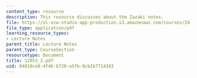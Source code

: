 ```yaml
---
content_type: resource
description: This resource discusses about the Zazaki notes.
file: https://ol-ocw-studio-app-production.s3.amazonaws.com/courses/24-942-grammar-of-a-less-familiar-language-spring-2003/84010ce84f4bb720a5fb0cb2b7714383_12053_2.pdf
file_type: application/pdf
learning_resource_types:
- Lecture Notes
parent_title: Lecture Notes
parent_type: CourseSection
resourcetype: Document
title: 12053_2.pdf
uid: 84010ce8-4f4b-b720-a5fb-0cb2b7714383
---
```

